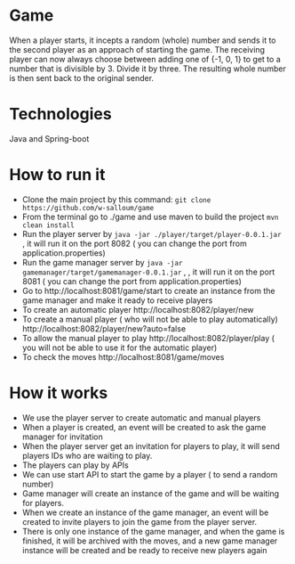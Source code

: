 # Game
When a player starts, it incepts a random (whole) number and sends it to the second 
player as an approach of starting the game. The receiving player can now always choose 
between adding one of {-1, 0, 1} to get to a number that is divisible by 3. Divide it by three. The 
resulting whole number is then sent back to the original sender.

# Technologies
Java and Spring-boot

# How to run it
- Clone the main project by this command:
 `git clone https://github.com/w-salloum/game`
- From the terminal go to ./game and use maven to build the project `mvn clean install`
- Run the player server by `java -jar ./player/target/player-0.0.1.jar ` , it will run it on the port 8082 ( you can change the port from application.properties)
- Run the game manager server by `java -jar gamemanager/target/gamemanager-0.0.1.jar` , , it will run it on the port 8081 ( you can change the port from application.properties)
- Go to http://localhost:8081/game/start to create an instance from the game manager and make it ready to receive players
- To create an automatic player  http://localhost:8082/player/new
- To create a manual player ( who will not be able to play automatically) http://localhost:8082/player/new?auto=false
- To allow the manual player to play http://localhost:8082/player/play ( you will not be able to use it for the automatic player)
- To check the moves http://localhost:8081/game/moves 

# How it works
- We use the player server to create automatic and manual players
- When a player is created, an event will be created to ask the game manager for invitation
- When the player server get an invitation for players to play, it will send players IDs who are waiting to play.
- The players can play by APIs
- We can use start API to start the game by a player ( to send a random number) 
- Game manager will create an instance of the game and will be waiting for players.
- When we create an instance of the game manager, an event will be created to invite players to join the game from the player server.
- There is only one instance of the game manager, and when the game is finished, it will be archived with the moves, and a new game manager instance will be created and be ready to receive new players again 
